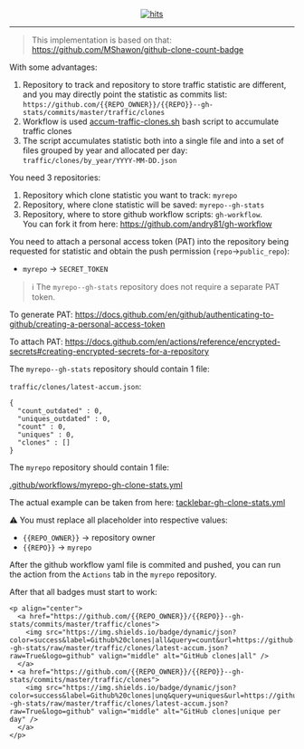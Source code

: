 <!-- -->
<p align="center">
  <a href="#"><img src="https://hits.seeyoufarm.com/api/count/incr/badge.svg?url=https%3A%2F%2Fgithub.com%2Fandry81%2Fgithub-clone-count-badge&count_bg=%2379C83D&title_bg=%23555555&icon=&icon_color=%23E7E7E7&title=hits&edge_flat=false" valign="middle" alt="hits" /></a>
</p>
<!-- -->

---

> This implementation is based on that: https://github.com/MShawon/github-clone-count-badge

With some advantages:

1. Repository to track and repository to store traffic statistic are different, and you may directly point the statistic as commits list: `https://github.com/{{REPO_OWNER}}/{{REPO}}--gh-stats/commits/master/traffic/clones`
2. Workflow is used [accum-traffic-clones.sh](https://github.com/andry81/gh-workflow/blob/master/bash/github/accum-traffic-clones.sh) bash script to accumulate traffic clones
3. The script accumulates statistic both into a single file and into a set of files grouped by year and allocated per day: `traffic/clones/by_year/YYYY-MM-DD.json`

You need 3 repositories:

1. Repository which clone statistic you want to track: `myrepo`
2. Repository, where clone statistic will be saved: `myrepo--gh-stats`
3. Repository, where to store github workflow scripts: `gh-workflow`.<br>
   You can fork it from here: https://github.com/andry81/gh-workflow

You need to attach a personal access token (PAT) into the repository being requested for statistic and obtain the push permission (`repo`->`public_repo`):

* `myrepo` -> `SECRET_TOKEN`

> :information_source: The `myrepo--gh-stats` repository does not require a separate PAT token.

To generate PAT: https://docs.github.com/en/github/authenticating-to-github/creating-a-personal-access-token

To attach PAT: https://docs.github.com/en/actions/reference/encrypted-secrets#creating-encrypted-secrets-for-a-repository

The `myrepo--gh-stats` repository should contain 1 file:

`traffic/clones/latest-accum.json`:

```
{
  "count_outdated" : 0,
  "uniques_outdated" : 0,
  "count" : 0,
  "uniques" : 0,
  "clones" : []
}
```

The `myrepo` repository should contain 1 file:

[.github/workflows/myrepo-gh-clone-stats.yml](https://github.com/andry81/github-clone-count-badge/blob/master/.github/workflows/myrepo-gh-clone-stats.yml)

The actual example can be taken from here: [tacklebar-gh-clone-stats.yml](https://github.com/andry81/tacklebar/blob/trunk/.github/workflows/tacklebar-gh-clone-stats.yml)

:warning: You must replace all placeholder into respective values:

* `{{REPO_OWNER}}` -> repository owner
* `{{REPO}}` -> `myrepo`

After the github workflow yaml file is commited and pushed, you can run the action from the `Actions` tab in the `myrepo` repository.

After that all badges must start to work:

```
<p align="center">
  <a href="https://github.com/{{REPO_OWNER}}/{{REPO}}--gh-stats/commits/master/traffic/clones">
    <img src="https://img.shields.io/badge/dynamic/json?color=success&label=Github%20clones|all&query=count&url=https://github.com/{{REPO_OWNER}}/{{REPO}}--gh-stats/raw/master/traffic/clones/latest-accum.json?raw=True&logo=github" valign="middle" alt="GitHub clones|all" />
  </a>
• <a href="https://github.com/{{REPO_OWNER}}/{{REPO}}--gh-stats/commits/master/traffic/clones">
    <img src="https://img.shields.io/badge/dynamic/json?color=success&label=Github%20clones|unq&query=uniques&url=https://github.com/{{REPO_OWNER}}/{{REPO}}--gh-stats/raw/master/traffic/clones/latest-accum.json?raw=True&logo=github" valign="middle" alt="GitHub clones|unique per day" />
  </a>
</p>
```
